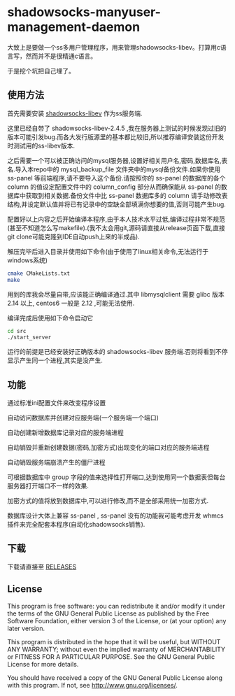# shadowsocks-manyuser-management-daemon

大致上是要做一个ss多用户管理程序，用来管理shadowsocks-libev。打算用c语言写，然而并不是很精通c语言。

于是挖个坑把自己埋了。

## 使用方法

首先需要安装 [shadowsocks-libev](https://github.com/shadowsocks/shadowsocks-libev) 作为ss服务端.

这里已经自带了 shadowsocks-libev-2.4.5 ,我在服务器上测试的时候发现过旧的版本可能引发bug.而各大发行版源里的基本都比较旧,所以推荐编译安装这份开发时测试用的ss-libev版本.

之后需要一个可以被正确访问的mysql服务器,设置好相关用户名,密码,数据库名,表名.导入本repo中的 mysql_backup_file 文件夹中的mysql备份文件.如果你使用 ss-panel 等前端程序,请不要导入这个备份.请按照你的 ss-panel 的数据库的各个 column 的值设定配置文件中的 column_config 部分从而确保能从 ss-panel 的数据库中获取到相关数据.备份文件中比 ss-panel 数据库多的 column 请手动修改表结构,并设定默认值并将已有记录中的空缺全部填满你想要的值,否则可能产生bug.

配置好以上内容之后开始编译本程序,由于本人技术水平过低,编译过程非常不规范(甚至不知道怎么写makefile).(我不太会用git,源码请直接从release页面下载,直接git clone可能克隆到IDE自动push上来的半成品).

解压完毕后进入目录并使用如下命令(由于使用了linux相关命令,无法运行于windows系统)

```bash
cmake CMakeLists.txt
make
```
用到的库我会尽量自带,应该能正确编译通过.其中 libmysqlclient 需要 glibc 版本 2.14 以上, centos6 一般是 2.12 ,可能无法使用.

编译完成后使用如下命令启动它

```bash
cd src
./start_server
```

运行的前提是已经安装好正确版本的 shadowsocks-libev 服务端.否则将看到不停显示产生同一个进程,其实是没产生.

## 功能

通过标准ini配置文件来改变程序设置

自动访问数据库并创建对应服务端(一个服务端一个端口)

自动创建新增数据库记录对应的服务端进程

自动销毁并重新创建数据(密码,加密方式)出现变化的端口对应的服务端进程

自动销毁服务端崩溃产生的僵尸进程

可根据数据库中 group 字段的值来选择性打开端口,达到使用同一个数据表但每台服务器打开端口不一样的效果.

加密方式的值将放到数据库中,可以进行修改,而不是全部采用统一加密方式.

数据库设计大体上兼容 ss-panel , ss-panel 没有的功能我可能考虑开发 whmcs 插件来完全配套本程序(自动化shadowsocks销售).

## 下载

下载请直接至 [RELEASES](https://github.com/czp3009/shadowsocks-manyuser-management-daemon/releases)

## License

This program is free software: you can redistribute it and/or modify it under the terms of the GNU General Public License as published by the Free Software Foundation, either version 3 of the License, or (at your option) any later version.

This program is distributed in the hope that it will be useful, but WITHOUT ANY WARRANTY; without even the implied warranty of MERCHANTABILITY or FITNESS FOR A PARTICULAR PURPOSE. See the GNU General Public License for more details.

You should have received a copy of the GNU General Public License along with this program. If not, see http://www.gnu.org/licenses/.
